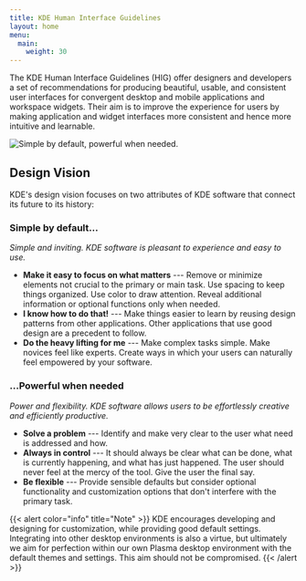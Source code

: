 ```yaml
---
title: KDE Human Interface Guidelines
layout: home
menu:
  main:
    weight: 30
---
```


The KDE Human Interface Guidelines (HIG) offer designers and developers
a set of recommendations for producing beautiful, usable, and consistent
user interfaces for convergent desktop and mobile applications and
workspace widgets. Their aim is to improve the experience for users by
making application and widget interfaces more consistent and hence more
intuitive and learnable.

![Simple by default, powerful when needed.](/hig/HIGDesignVisionFullBleed.png)

Design Vision
-------------

KDE\'s design vision focuses on two attributes of KDE software that
connect its future to its history:

### Simple by default...

*Simple and inviting. KDE software is pleasant to experience and easy to
use.*

-   **Make it easy to focus on what matters** --- Remove or minimize
    elements not crucial to the primary or main task. Use spacing to
    keep things organized. Use color to draw attention. Reveal
    additional information or optional functions only when needed.
-   **I know how to do that!** --- Make things easier to learn by
    reusing design patterns from other applications. Other applications
    that use good design are a precedent to follow.
-   **Do the heavy lifting for me** --- Make complex tasks simple. Make
    novices feel like experts. Create ways in which your users can
    naturally feel empowered by your software.

### ...Powerful when needed

*Power and flexibility. KDE software allows users to be effortlessly
creative and efficiently productive.*

-   **Solve a problem** --- Identify and make very clear to the user
    what need is addressed and how.
-   **Always in control** --- It should always be clear what can be
    done, what is currently happening, and what has just happened. The
    user should never feel at the mercy of the tool. Give the user the
    final say.
-   **Be flexible** --- Provide sensible defaults but consider optional
    functionality and customization options that don\'t interfere with
    the primary task.

{{< alert color="info" title="Note" >}}
KDE encourages developing and designing for customization, while
providing good default settings. Integrating into other desktop
environments is also a virtue, but ultimately we aim for perfection
within our own Plasma desktop environment with the default themes and
settings. This aim should not be compromised.
{{< /alert >}}
